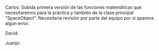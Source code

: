 Carlos: Subida primera versión de las funciones matemáticas que necesitaremos para la práctica
y también de la clase principal "SpaceObject". Necesitaría revisión por parte del equipo por si
aparece algún error. 

David: 

Juanjo:
